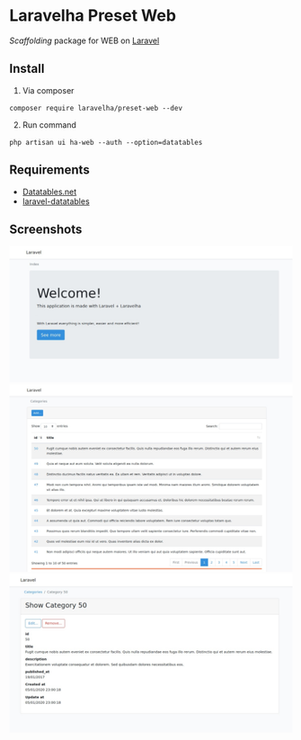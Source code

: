 # Laravelha Preset Web
*Scaffolding* package for WEB on [Laravel](https://laravel.com/)

## Install

1. Via composer
```shell script
composer require laravelha/preset-web --dev
```
2. Run command 
```shell script
php artisan ui ha-web --auth --option=datatables
```

## Requirements
* [Datatables.net](https://datatables.net/)
* [laravel-datatables](https://github.com/yajra/laravel-datatables)

## Screenshots

![Categories](/.github/images/welcome.jpeg)
![Index](/.github/images/index.jpeg)
![Show](/.github/images/show.jpeg)

